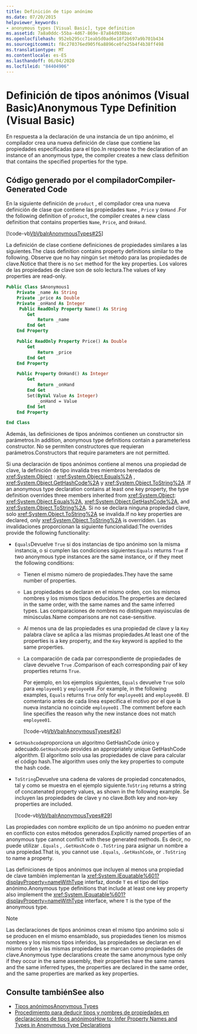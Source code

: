 ```yaml
---
title: Definición de tipo anónimo
ms.date: 07/20/2015
helpviewer_keywords:
- anonymous types [Visual Basic], type definition
ms.assetid: 7a8a0ddc-55ba-4d67-869e-87a84d938bac
ms.openlocfilehash: 952eb295cc71eab5d0ad6e18f2b697a9b701b434
ms.sourcegitcommit: f8c270376ed905f6a8896ce0fe25b4f4b38ff498
ms.translationtype: MT
ms.contentlocale: es-ES
ms.lasthandoff: 06/04/2020
ms.locfileid: "84404906"
---
```

# <a name="anonymous-type-definition-visual-basic"></a><span data-ttu-id="dccdc-102">Definición de tipos anónimos (Visual Basic)</span><span class="sxs-lookup"><span data-stu-id="dccdc-102">Anonymous Type Definition (Visual Basic)</span></span>

<span data-ttu-id="dccdc-103">En respuesta a la declaración de una instancia de un tipo anónimo, el compilador crea una nueva definición de clase que contiene las propiedades especificadas para el tipo.</span><span class="sxs-lookup"><span data-stu-id="dccdc-103">In response to the declaration of an instance of an anonymous type, the compiler creates a new class definition that contains the specified properties for the type.</span></span>

## <a name="compiler-generated-code"></a><span data-ttu-id="dccdc-104">Código generado por el compilador</span><span class="sxs-lookup"><span data-stu-id="dccdc-104">Compiler-Generated Code</span></span>

<span data-ttu-id="dccdc-105">En la siguiente definición de `product` , el compilador crea una nueva definición de clase que contiene las propiedades `Name` , `Price` y `OnHand` .</span><span class="sxs-lookup"><span data-stu-id="dccdc-105">For the following definition of `product`, the compiler creates a new class definition that contains properties `Name`, `Price`, and `OnHand`.</span></span>

[!code-vb[VbVbalrAnonymousTypes#25](~/samples/snippets/visualbasic/VS_Snippets_VBCSharp/VbVbalrAnonymousTypes/VB/Class2.vb#25)]

<span data-ttu-id="dccdc-106">La definición de clase contiene definiciones de propiedades similares a las siguientes.</span><span class="sxs-lookup"><span data-stu-id="dccdc-106">The class definition contains property definitions similar to the following.</span></span> <span data-ttu-id="dccdc-107">Observe que no hay ningún `Set` método para las propiedades de clave.</span><span class="sxs-lookup"><span data-stu-id="dccdc-107">Notice that there is no `Set` method for the key properties.</span></span> <span data-ttu-id="dccdc-108">Los valores de las propiedades de clave son de solo lectura.</span><span class="sxs-lookup"><span data-stu-id="dccdc-108">The values of key properties are read-only.</span></span>

```vb
Public Class $Anonymous1
    Private _name As String
    Private _price As Double
    Private _onHand As Integer
     Public ReadOnly Property Name() As String
        Get
            Return _name
        End Get
    End Property

    Public ReadOnly Property Price() As Double
        Get
            Return _price
        End Get
    End Property

    Public Property OnHand() As Integer
        Get
            Return _onHand
        End Get
        Set(ByVal Value As Integer)
            _onHand = Value
        End Set
    End Property

End Class
```

<span data-ttu-id="dccdc-109">Además, las definiciones de tipos anónimos contienen un constructor sin parámetros.</span><span class="sxs-lookup"><span data-stu-id="dccdc-109">In addition, anonymous type definitions contain a parameterless constructor.</span></span> <span data-ttu-id="dccdc-110">No se permiten constructores que requieran parámetros.</span><span class="sxs-lookup"><span data-stu-id="dccdc-110">Constructors that require parameters are not permitted.</span></span>

<span data-ttu-id="dccdc-111">Si una declaración de tipos anónimos contiene al menos una propiedad de clave, la definición de tipo invalida tres miembros heredados de <xref:System.Object> : <xref:System.Object.Equals%2A> , <xref:System.Object.GetHashCode%2A> y <xref:System.Object.ToString%2A> .</span><span class="sxs-lookup"><span data-stu-id="dccdc-111">If an anonymous type declaration contains at least one key property, the type definition overrides three members inherited from <xref:System.Object>: <xref:System.Object.Equals%2A>, <xref:System.Object.GetHashCode%2A>, and <xref:System.Object.ToString%2A>.</span></span> <span data-ttu-id="dccdc-112">Si no se declara ninguna propiedad clave, solo <xref:System.Object.ToString%2A> se invalida.</span><span class="sxs-lookup"><span data-stu-id="dccdc-112">If no key properties are declared, only <xref:System.Object.ToString%2A> is overridden.</span></span> <span data-ttu-id="dccdc-113">Las invalidaciones proporcionan la siguiente funcionalidad:</span><span class="sxs-lookup"><span data-stu-id="dccdc-113">The overrides provide the following functionality:</span></span>

- <span data-ttu-id="dccdc-114">`Equals`Devuelve `True` si dos instancias de tipo anónimo son la misma instancia, o si cumplen las condiciones siguientes:</span><span class="sxs-lookup"><span data-stu-id="dccdc-114">`Equals` returns `True` if two anonymous type instances are the same instance, or if they meet the following conditions:</span></span>

  - <span data-ttu-id="dccdc-115">Tienen el mismo número de propiedades.</span><span class="sxs-lookup"><span data-stu-id="dccdc-115">They have the same number of properties.</span></span>

  - <span data-ttu-id="dccdc-116">Las propiedades se declaran en el mismo orden, con los mismos nombres y los mismos tipos deducidos.</span><span class="sxs-lookup"><span data-stu-id="dccdc-116">The properties are declared in the same order, with the same names and the same inferred types.</span></span> <span data-ttu-id="dccdc-117">Las comparaciones de nombres no distinguen mayúsculas de minúsculas.</span><span class="sxs-lookup"><span data-stu-id="dccdc-117">Name comparisons are not case-sensitive.</span></span>

  - <span data-ttu-id="dccdc-118">Al menos una de las propiedades es una propiedad de clave y la `Key` palabra clave se aplica a las mismas propiedades.</span><span class="sxs-lookup"><span data-stu-id="dccdc-118">At least one of the properties is a key property, and the `Key` keyword is applied to the same properties.</span></span>

  - <span data-ttu-id="dccdc-119">La comparación de cada par correspondiente de propiedades de clave devuelve `True` .</span><span class="sxs-lookup"><span data-stu-id="dccdc-119">Comparison of each corresponding pair of key properties returns `True`.</span></span>

    <span data-ttu-id="dccdc-120">Por ejemplo, en los ejemplos siguientes, `Equals` devuelve `True` solo para `employee01` y `employee08` .</span><span class="sxs-lookup"><span data-stu-id="dccdc-120">For example, in the following examples, `Equals` returns `True` only for `employee01` and `employee08`.</span></span> <span data-ttu-id="dccdc-121">El comentario antes de cada línea especifica el motivo por el que la nueva instancia no coincide `employee01` .</span><span class="sxs-lookup"><span data-stu-id="dccdc-121">The comment before each line specifies the reason why the new instance does not match `employee01`.</span></span>

    [!code-vb[VbVbalrAnonymousTypes#24](~/samples/snippets/visualbasic/VS_Snippets_VBCSharp/VbVbalrAnonymousTypes/VB/Class2.vb#24)]

- <span data-ttu-id="dccdc-122">`GetHashcode`proporciona un algoritmo GetHashCode único y adecuado.</span><span class="sxs-lookup"><span data-stu-id="dccdc-122">`GetHashcode` provides an appropriately unique GetHashCode algorithm.</span></span> <span data-ttu-id="dccdc-123">El algoritmo solo usa las propiedades de clave para calcular el código hash.</span><span class="sxs-lookup"><span data-stu-id="dccdc-123">The algorithm uses only the key properties to compute the hash code.</span></span>

- <span data-ttu-id="dccdc-124">`ToString`Devuelve una cadena de valores de propiedad concatenados, tal y como se muestra en el ejemplo siguiente.</span><span class="sxs-lookup"><span data-stu-id="dccdc-124">`ToString` returns a string of concatenated property values, as shown in the following example.</span></span> <span data-ttu-id="dccdc-125">Se incluyen las propiedades de clave y no clave.</span><span class="sxs-lookup"><span data-stu-id="dccdc-125">Both key and non-key properties are included.</span></span>

  [!code-vb[VbVbalrAnonymousTypes#29](~/samples/snippets/visualbasic/VS_Snippets_VBCSharp/VbVbalrAnonymousTypes/VB/Class2.vb#29)]

<span data-ttu-id="dccdc-126">Las propiedades con nombre explícito de un tipo anónimo no pueden entrar en conflicto con estos métodos generados.</span><span class="sxs-lookup"><span data-stu-id="dccdc-126">Explicitly named properties of an anonymous type cannot conflict with these generated methods.</span></span> <span data-ttu-id="dccdc-127">Es decir, no puede utilizar `.Equals` , `.GetHashCode` o `.ToString` para asignar un nombre a una propiedad.</span><span class="sxs-lookup"><span data-stu-id="dccdc-127">That is, you cannot use `.Equals`, `.GetHashCode`, or `.ToString` to name a property.</span></span>

<span data-ttu-id="dccdc-128">Las definiciones de tipos anónimos que incluyen al menos una propiedad de clave también implementan la <xref:System.IEquatable%601?displayProperty=nameWithType> interfaz, donde `T` es el tipo del tipo anónimo.</span><span class="sxs-lookup"><span data-stu-id="dccdc-128">Anonymous type definitions that include at least one key property also implement the <xref:System.IEquatable%601?displayProperty=nameWithType> interface, where `T` is the type of the anonymous type.</span></span>

> [!NOTE]
> <span data-ttu-id="dccdc-129">Las declaraciones de tipos anónimos crean el mismo tipo anónimo solo si se producen en el mismo ensamblado, sus propiedades tienen los mismos nombres y los mismos tipos inferidos, las propiedades se declaran en el mismo orden y las mismas propiedades se marcan como propiedades de clave.</span><span class="sxs-lookup"><span data-stu-id="dccdc-129">Anonymous type declarations create the same anonymous type only if they occur in the same assembly, their properties have the same names and the same inferred types, the properties are declared in the same order, and the same properties are marked as key properties.</span></span>

## <a name="see-also"></a><span data-ttu-id="dccdc-130">Consulte también</span><span class="sxs-lookup"><span data-stu-id="dccdc-130">See also</span></span>

- [<span data-ttu-id="dccdc-131">Tipos anónimos</span><span class="sxs-lookup"><span data-stu-id="dccdc-131">Anonymous Types</span></span>](anonymous-types.md)
- [<span data-ttu-id="dccdc-132">Procedimiento para deducir tipos y nombres de propiedades en declaraciones de tipos anónimos</span><span class="sxs-lookup"><span data-stu-id="dccdc-132">How to: Infer Property Names and Types in Anonymous Type Declarations</span></span>](how-to-infer-property-names-and-types-in-anonymous-type-declarations.md)
